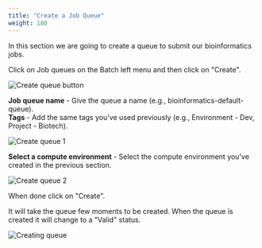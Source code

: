 ```yaml
---
title: "Create a Job Queue"
weight: 180
---
```


In this section we are going to create a queue to submit our bioinformatics 
jobs.

Click on Job queues on the Batch left menu and then click on "Create".

![Create queue button](/static/images/batch_jobs/25_create_queue_button.png)

**Job queue name** \- Give the queue a name (e.g., bioinformatics-default-queue).  
**Tags** \- Add the same tags you've used previously (e.g., Environment - Dev, 
Project - Biotech).

![Create queue 1](/static/images/batch_jobs/26_create_queue_1.png)

**Select a compute environment** \- Select the compute environment you've 
created in the previous section.

![Create queue 2](/static/images/batch_jobs/27_create_queue_2.png)

When done click on "Create".

It will take the queue few moments to be created. When the queue is created it 
will change to a "Valid" status.

![Creating queue](/static/images/batch_jobs/28_creating_queue.png)